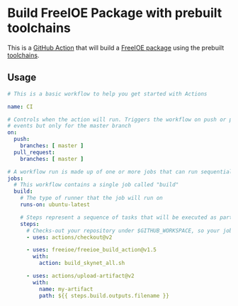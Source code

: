 # Build FreeIOE Package with prebuilt toolchains

This is a [GitHub Action](https://github.com/features/actions) that will
build a [FreeIOE package](https://github.com/freeioe/freeioe) using the prebuilt [toolchains](https://github.com/freeioe/freeioe_dockers/).

## Usage

```yaml
# This is a basic workflow to help you get started with Actions

name: CI

# Controls when the action will run. Triggers the workflow on push or pull request
# events but only for the master branch
on:
  push:
    branches: [ master ]
  pull_request:
    branches: [ master ]

# A workflow run is made up of one or more jobs that can run sequentially or in parallel
jobs:
  # This workflow contains a single job called "build"
  build:
    # The type of runner that the job will run on
    runs-on: ubuntu-latest

    # Steps represent a sequence of tasks that will be executed as part of the job
    steps:
      # Checks-out your repository under $GITHUB_WORKSPACE, so your job can access it
      - uses: actions/checkout@v2

      - uses: freeioe/freeioe_build_action@v1.5
        with:
          action: build_skynet_all.sh

      - uses: actions/upload-artifact@v2
        with:
          name: my-artifact
          path: ${{ steps.build.outputs.filename }}

```
